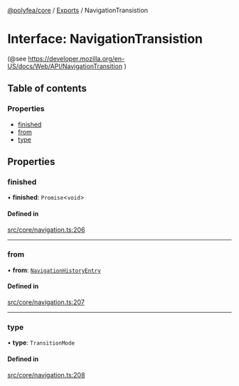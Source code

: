 [@polyfea/core](../README.md) / [Exports](../modules.md) / NavigationTransistion

# Interface: NavigationTransistion

(@see https://developer.mozilla.org/en-US/docs/Web/API/NavigationTransition )

## Table of contents

### Properties

- [finished](NavigationTransistion.md#finished)
- [from](NavigationTransistion.md#from)
- [type](NavigationTransistion.md#type)

## Properties

### finished

• **finished**: `Promise`\<`void`\>

#### Defined in

[src/core/navigation.ts:206](https://github.com/polyfea/core/blob/b6f2b8c/src/core/navigation.ts#L206)

___

### from

• **from**: [`NavigationHistoryEntry`](NavigationHistoryEntry.md)

#### Defined in

[src/core/navigation.ts:207](https://github.com/polyfea/core/blob/b6f2b8c/src/core/navigation.ts#L207)

___

### type

• **type**: `TransitionMode`

#### Defined in

[src/core/navigation.ts:208](https://github.com/polyfea/core/blob/b6f2b8c/src/core/navigation.ts#L208)
